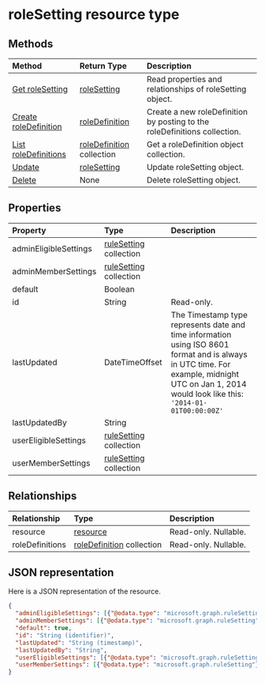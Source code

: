 # roleSetting resource type




## Methods

| Method		   | Return Type	|Description|
|:---------------|:--------|:----------|
|[Get roleSetting](../api/rolesetting_get.md) | [roleSetting](rolesetting.md) |Read properties and relationships of roleSetting object.|
|[Create roleDefinition](../api/rolesetting_post_roledefinitions.md) |[roleDefinition](roledefinition.md)| Create a new roleDefinition by posting to the roleDefinitions collection.|
|[List roleDefinitions](../api/rolesetting_list_roledefinitions.md) |[roleDefinition](roledefinition.md) collection| Get a roleDefinition object collection.|
|[Update](../api/rolesetting_update.md) | [roleSetting](rolesetting.md)	|Update roleSetting object. |
|[Delete](../api/rolesetting_delete.md) | None |Delete roleSetting object. |

## Properties
| Property	   | Type	|Description|
|:---------------|:--------|:----------|
|adminEligibleSettings|[ruleSetting](rulesetting.md) collection||
|adminMemberSettings|[ruleSetting](rulesetting.md) collection||
|default|Boolean||
|id|String| Read-only.|
|lastUpdated|DateTimeOffset|The Timestamp type represents date and time information using ISO 8601 format and is always in UTC time. For example, midnight UTC on Jan 1, 2014 would look like this: `'2014-01-01T00:00:00Z'`|
|lastUpdatedBy|String||
|userEligibleSettings|[ruleSetting](rulesetting.md) collection||
|userMemberSettings|[ruleSetting](rulesetting.md) collection||

## Relationships
| Relationship | Type	|Description|
|:---------------|:--------|:----------|
|resource|[resource](resource.md)| Read-only. Nullable.|
|roleDefinitions|[roleDefinition](roledefinition.md) collection| Read-only. Nullable.|

## JSON representation

Here is a JSON representation of the resource.

<!-- {
  "blockType": "resource",
  "optionalProperties": [

  ],
  "@odata.type": "microsoft.graph.roleSetting"
}-->

```json
{
  "adminEligibleSettings": [{"@odata.type": "microsoft.graph.ruleSetting"}],
  "adminMemberSettings": [{"@odata.type": "microsoft.graph.ruleSetting"}],
  "default": true,
  "id": "String (identifier)",
  "lastUpdated": "String (timestamp)",
  "lastUpdatedBy": "String",
  "userEligibleSettings": [{"@odata.type": "microsoft.graph.ruleSetting"}],
  "userMemberSettings": [{"@odata.type": "microsoft.graph.ruleSetting"}]
}

```

<!-- uuid: 8fcb5dbc-d5aa-4681-8e31-b001d5168d79
2015-10-25 14:57:30 UTC -->
<!-- {
  "type": "#page.annotation",
  "description": "roleSetting resource",
  "keywords": "",
  "section": "documentation",
  "tocPath": ""
}-->